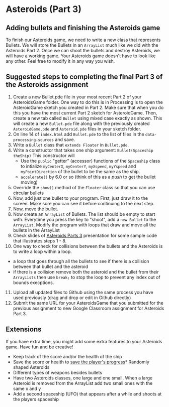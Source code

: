 Asteroids (Part 3) 
==================

Adding bullets and finishing the Asteroids game
-------------------------------------
To finish our Asteroids game, we need to write a new class that represents Bullets. We will store the Bullets in an `ArrayList` much like we did with the Asteroids Part 2. Once we can shoot the bullets and destroy Asteroids, we will have a working game. Your Asteroids game doesn't have to look like any other. Feel free to modify it in any way you wish.

Suggested steps to completing the final Part 3 of the Asteroids assignment
--------------------------------------------------------------------------

1. Create a new Bullet.pde file in your most recent Part 2 of your AsteroidsGame folder. One way to do this is in Processing is to open the AsteroidGame sketch you created in Part 2. Make sure that when you do this you have the most current Part 2 sketch for AsteroidGame. Then, create a new tab called `Bullet` using mixed case exactly as shown. This will create a new `Bullet.pde` file along with the previously created `AsteroidGame.pde` and `Asteroid.pde` files in your sketch folder.
2. On line 14 of `index.html` add `Bullet.pde` to the list of files in the `data-processing-sources` and save.
3. Write a `Bullet` class that `extends Floater` in `Bullet.pde`. 
4. Write a constructor that takes one ship argument: `Bullet(Spaceship theShip)` This constructor will 
   - Use the `public` "getter" (accessor) functions of the `Spaceship` class to intialize `myCenterX`, `myCenterY`, `myXspeed`, `myYspeed` and `myPointDirection` of the bullet to be the same as the ship.
   - `accelerate()` by 6.0 or so (think of this as a *push* to get the bullet moving)
5. Override the `show()` method of the `Floater` class so that you can use circular bullets
6. Now, add just one bullet to your program. First, just draw it to the screen. Make sure you can see it before continuing to the next step.
7. Now, move the bullet.
8. Now create an `ArrayList` of Bullets. The list should be empty to start with. Everytime you press the key to "shoot", add a `new Bullet` to the `ArrayList`. Modify the program with loops that draw and move all the bullets in the ArrayList
9. Check slides of [Asteroids Parts 3](https://docs.google.com/presentation/d/1eSpNZiI6WjTBA4Jn_s_0pSicocsRXhOUnGaTOms80CM/edit#slide=id.gb3b1a5858b_0_131) presentation for some sample code that illustrates steps 1 - 8.
10. One way to check for collisions between the bullets and the Asteroids is to write a loop within a loop. 
   - a loop that goes through all the bullets to see if there is a collision between that bullet and the asteroid
   - if there is a collision remove both the asteroid and the bullet from their `ArrayLists` then use `break;` to stop the loop to prevent any index out of bounds execptions.
11. Upload all updated files to Github using the same process you have used previously (drag and drop or edit in Github directly)
12. Submit the same URL for your AsteroidsGame that you submitted for the previous assignment to new Google Classroom assignment for Asteroids Part 3.

Extensions
----------
If you have extra time, you might add some extra features to your Asteroids game. Have fun and be creative!
* Keep track of the score and/or the health of the ship
* Save the score or health to [save the player's progress](https://github.com/chandrunarayan/SaveProgress#how-to-save-progress)* Randomly shaped Asteroids
* Different types of weapons besides bullets
* Have two Asteroids classes, one large and one small. When a large Asteroid is removed from the ArrayList add two small ones with the same x and y
* Add a second spaceship (UFO) that appears after a while and shoots at the players spaceship

